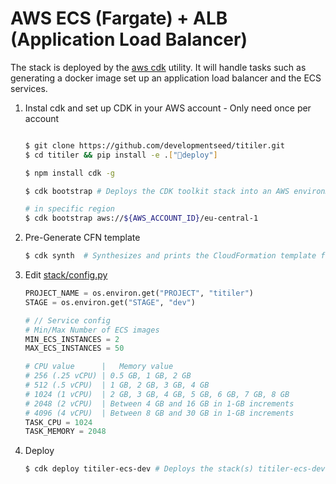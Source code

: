 # AWS ECS (Fargate) + ALB (Application Load Balancer)

The stack is deployed by the [aws cdk](https://aws.amazon.com/cdk/) utility. It will handle tasks such as generating a docker image set up an application load balancer and the ECS services.


1. Instal cdk and set up CDK in your AWS account - Only need once per account

    ```bash

    $ git clone https://github.com/developmentseed/titiler.git
    $ cd titiler && pip install -e .["deploy"]

    $ npm install cdk -g

    $ cdk bootstrap # Deploys the CDK toolkit stack into an AWS environment

    # in specific region
    $ cdk bootstrap aws://${AWS_ACCOUNT_ID}/eu-central-1
    ```

2. Pre-Generate CFN template

    ```bash
    $ cdk synth  # Synthesizes and prints the CloudFormation template for this stack
    ```

3. Edit [stack/config.py](stack/config.py)

    ```python
    PROJECT_NAME = os.environ.get("PROJECT", "titiler")
    STAGE = os.environ.get("STAGE", "dev")

    # // Service config
    # Min/Max Number of ECS images
    MIN_ECS_INSTANCES = 2
    MAX_ECS_INSTANCES = 50

    # CPU value      |   Memory value
    # 256 (.25 vCPU) | 0.5 GB, 1 GB, 2 GB
    # 512 (.5 vCPU)  | 1 GB, 2 GB, 3 GB, 4 GB
    # 1024 (1 vCPU)  | 2 GB, 3 GB, 4 GB, 5 GB, 6 GB, 7 GB, 8 GB
    # 2048 (2 vCPU)  | Between 4 GB and 16 GB in 1-GB increments
    # 4096 (4 vCPU)  | Between 8 GB and 30 GB in 1-GB increments
    TASK_CPU = 1024
    TASK_MEMORY = 2048
    ```

4. Deploy

    ```bash
    $ cdk deploy titiler-ecs-dev # Deploys the stack(s) titiler-ecs-dev in stack/app.py
    ```

